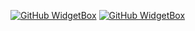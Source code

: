 [![GitHub WidgetBox](https://github-widgetbox.vercel.app/api/profile?username=ItsEndel&data=followers,repositories,stars,commits)](https://github.com/Jurredr/github-widgetbox)
[![GitHub WidgetBox](https://github-widgetbox.vercel.app/api/skills?languages=java,python,csharp,rust,kotlin,json,yaml,mysql,markdown)](https://github.com/Jurredr/github-widgetbox)
